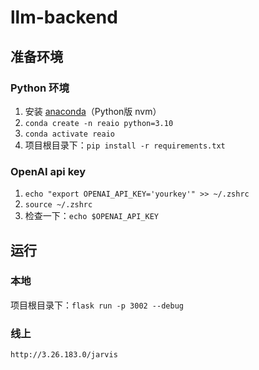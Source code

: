# llm-backend

## 准备环境
### Python 环境
1. 安装 [anaconda](https://www.anaconda.com/download)（Python版 nvm）
2. `conda create -n reaio python=3.10`
3. `conda activate reaio`
4. 项目根目录下：`pip install -r requirements.txt`

### OpenAI api key
1. `echo "export OPENAI_API_KEY='yourkey'" >> ~/.zshrc`
2. `source ~/.zshrc`
3. 检查一下：`echo $OPENAI_API_KEY`

## 运行
### 本地
项目根目录下：`flask run -p 3002 --debug`

### 线上
`http://3.26.183.0/jarvis`
